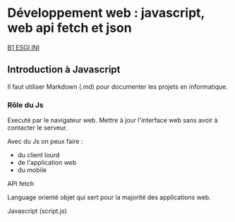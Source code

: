 # Développement web : javascript, web api fetch et json

<u>B1 ESGI INI</u>

## Introduction à Javascript

Il faut utiliser Markdown (.md) pour documenter les projets en informatique.

### Rôle du Js

Executé par le navigateur web. Mettre à jour l'interface web sans avoir à contacter le serveur. 

Avec du Js on peux faire :
- du client lourd
- de l'application web
- du mobile

API fetch

Language orienté objet qui sert pour la majorité des applications web.

Javascript (script.js)